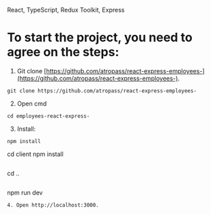 React, TypeScript, Redux Toolkit, Express
# To start the project, you need to agree on the steps:

1. Git clone [https://github.com/atropass/react-express-employees-](https://github.com/atropass/react-express-employees-).
```
git clone https://github.com/atropass/react-express-employees-
```

2. Open cmd
```
cd employees-react-express-
```

3. Install:
```
npm install

```
cd client
npm install
```

```
cd ..
```
```
npm run dev
```
4. Open http://localhost:3000.
